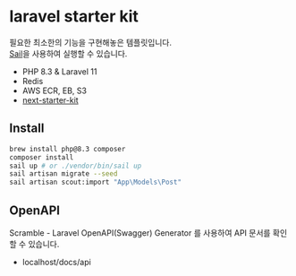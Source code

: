# laravel starter kit

필요한 최소한의 기능을 구현해놓은 템플릿입니다.  
[Sail](https://laravel.com/docs/10.x/sail)을 사용하여 실행할 수 있습니다.

- PHP 8.3 & Laravel 11
- Redis
- AWS ECR, EB, S3
- [next-starter-kit](https://github.com/LeeByeongMuk/next-starter-kit)

## Install

```bash
brew install php@8.3 composer
composer install
sail up # or ./vendor/bin/sail up 
sail artisan migrate --seed
sail artisan scout:import "App\Models\Post"
```

## OpenAPI

Scramble - Laravel OpenAPI(Swagger) Generator 를 사용하여 API 문서를 확인할 수 있습니다.
- localhost/docs/api

